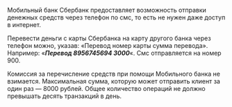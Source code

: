Мобильный банк Сбербанк предоставляет возможность отправки денежных средств через телефон по смс, то есть не нужен даже доступ в интернет.

Перевести деньги с карты Сбербанка на карту другого банка через телефон можно, указав: «Перевод номер карты сумма перевода». Например: «_**Перевод 8956745694 3000**_«. Смс отправляется на номер 900.

Комиссия за перечисление средств при помощи Мобильного банка не взимается. Максимальная сумма, которую может отправить клиент за один раз — 8000 рублей. Общее количество операций не должно превышать десять транзакций в день.


